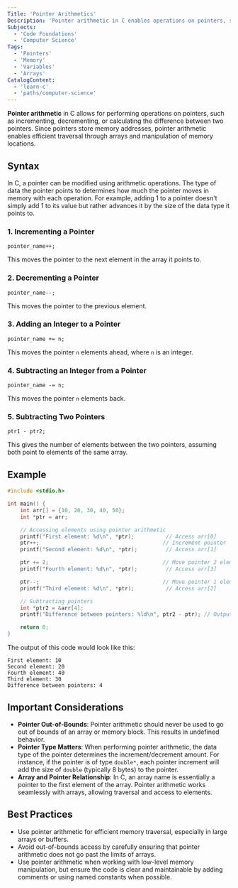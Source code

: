 ```yaml
---
Title: 'Pointer Arithmetics'
Description: 'Pointer arithmetic in C enables operations on pointers, such as incrementing, decrementing, or finding the difference between two pointers.'
Subjects:
  - 'Code Foundations'
  - 'Computer Science'
Tags:
  - 'Pointers'
  - 'Memory'
  - 'Variables'
  - 'Arrays'
CatalogContent:
  - 'learn-c'
  - 'paths/computer-science'
---
```


**Pointer arithmetic** in C allows for performing operations on pointers, such as incrementing, decrementing, or calculating the difference between two pointers. Since pointers store memory addresses, pointer arithmetic enables efficient traversal through arrays and manipulation of memory locations.

## Syntax

In C, a pointer can be modified using arithmetic operations. The type of data the pointer points to determines how much the pointer moves in memory with each operation. For example, adding 1 to a pointer doesn't simply add 1 to its value but rather advances it by the size of the data type it points to.

### 1. Incrementing a Pointer

```pseudo
pointer_name++;
```

This moves the pointer to the next element in the array it points to.

### 2. Decrementing a Pointer

```pseudo
pointer_name--;
```

This moves the pointer to the previous element.

### 3. Adding an Integer to a Pointer

```pseudo
pointer_name += n;
```

This moves the pointer `n` elements ahead, where `n` is an integer.

### 4. Subtracting an Integer from a Pointer

```pseudo
pointer_name -= n;
```

This moves the pointer `n` elements back.

### 5. Subtracting Two Pointers

```pseudo
ptr1 - ptr2;
```

This gives the number of elements between the two pointers, assuming both point to elements of the same array.

## Example

```c
#include <stdio.h>

int main() {
    int arr[] = {10, 20, 30, 40, 50};
    int *ptr = arr;

    // Accessing elements using pointer arithmetic
    printf("First element: %d\n", *ptr);          // Access arr[0]
    ptr++;                                       // Increment pointer
    printf("Second element: %d\n", *ptr);         // Access arr[1]

    ptr += 2;                                    // Move pointer 2 elements ahead
    printf("Fourth element: %d\n", *ptr);         // Access arr[3]

    ptr--;                                       // Move pointer 1 element back
    printf("Third element: %d\n", *ptr);          // Access arr[2]

    // Subtracting pointers
    int *ptr2 = &arr[4];
    printf("Difference between pointers: %ld\n", ptr2 - ptr); // Output: 4

    return 0;
}
```

The output of this code would look like this:

```shell
First element: 10
Second element: 20
Fourth element: 40
Third element: 30
Difference between pointers: 4
```

## Important Considerations

- **Pointer Out-of-Bounds**: Pointer arithmetic should never be used to go out of bounds of an array or memory block. This results in undefined behavior.
- **Pointer Type Matters**: When performing pointer arithmetic, the data type of the pointer determines the increment/decrement amount. For instance, if the pointer is of type `double*`, each pointer increment will add the size of `double` (typically 8 bytes) to the pointer.
- **Array and Pointer Relationship**: In C, an array name is essentially a pointer to the first element of the array. Pointer arithmetic works seamlessly with arrays, allowing traversal and access to elements.

## Best Practices

- Use pointer arithmetic for efficient memory traversal, especially in large arrays or buffers.
- Avoid out-of-bounds access by carefully ensuring that pointer arithmetic does not go past the limits of arrays.
- Use pointer arithmetic when working with low-level memory manipulation, but ensure the code is clear and maintainable by adding comments or using named constants when possible.
